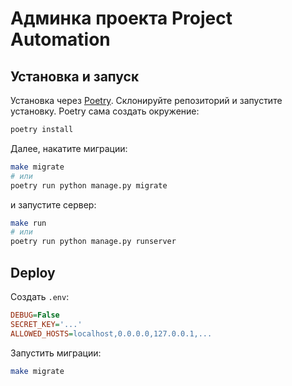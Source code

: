 # Админка проекта Project Automation

## Установка и запуск
Установка через [Poetry](https://python-poetry.org). Склонируйте репозиторий и запустите установку. Poetry сама создать окружение:

```sh
poetry install
```

Далее, накатите миграции:

```sh
make migrate
# или
poetry run python manage.py migrate
```

и запустите сервер:

```sh
make run
# или
poetry run python manage.py runserver
```

## Deploy
Создать `.env`:

```ini
DEBUG=False
SECRET_KEY='...'
ALLOWED_HOSTS=localhost,0.0.0.0,127.0.0.1,...
```

Запустить миграции:

```sh
make migrate
```
